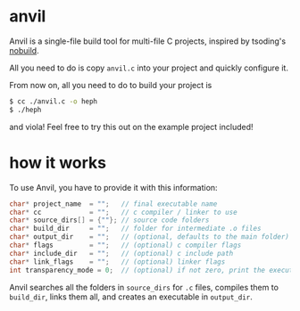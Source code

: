 # anvil
Anvil is a single-file build tool for multi-file C projects, 
inspired by tsoding's [nobuild](https://github.com/tsoding/nobuild).

All you need to do is copy `anvil.c` into your project and quickly configure it.


From now on, all you need to do to build your project is
```sh
$ cc ./anvil.c -o heph
$ ./heph
```
and viola! Feel free to try this out on the example project included!

# how it works

To use Anvil, you have to provide it with this information:

```c
char* project_name  = "";   // final executable name 
char* cc            = "";   // c compiler / linker to use
char* source_dirs[] = {""}; // source code folders
char* build_dir     = "";   // folder for intermediate .o files
char* output_dir    = "";   // (optional, defaults to the main folder) folder to drop the final executable in
char* flags         = "";   // (optional) c compiler flags
char* include_dir   = "";   // (optional) c include path
char* link_flags    = "";   // (optional) linker flags
int transparency_mode = 0;  // (optional) if not zero, print the executed commands instead of nice messages
```

Anvil searches all the folders in `source_dirs` for `.c` files, compiles them to
`build_dir`, links them all, and creates an executable in `output_dir`.
